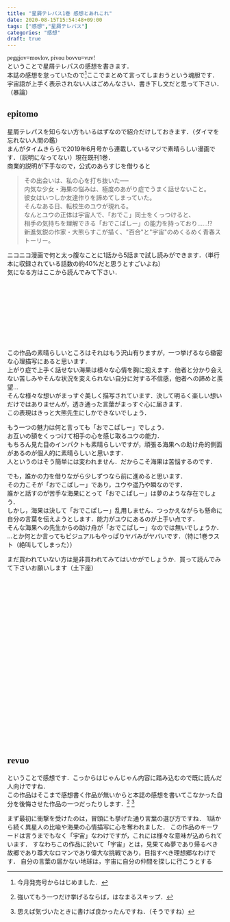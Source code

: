 ```yaml
---
title: "星屑テレパス1巻 感想とあれこれ"
date: 2020-08-15T15:54:48+09:00
tags: ["感想","星屑テレパス"]
categories: "感想"
draft: true
---
```


<style>
@font-face {
	font-family: 'movlov';
	src: url(/fonts/Movlov-Regular.ttf);
	/*
	src: url(~/Blog/public/fonts/Movlov-Regular.ttf);
	*/
}
</style>

<font face="movlov">peggjov=movlov, pivou bovvu=vuv!</font>  
ということで星屑テレパスの感想を書きます．  
本誌の感想を怠っていたので[^1]ここでまとめて言ってしまおうという魂胆です．  
宇宙語が上手く表示されない人はごめんなさい．書き下し文だと思って下さい．（暴論）  
  
[^1]:今月発売号からはじめました．

## <font face="movlov">epitomo</font>
星屑テレパスを知らない方もいるはずなので紹介だけしておきます．（ダイマを忘れない人間の鑑）  
まんがタイムきららで2019年6月号から連載しているマジで素晴らしい漫画です．（説明になってない）現在既刊1巻．  
商業的説明が下手なので，公式のあらすじを借りると  
> その出会いは、私の心を打ち抜いた──  
内気な少女・海果の悩みは、極度のあがり症でうまく話せないこと。  
彼女はいつしか友達作りを諦めてしまっていた。  
そんなある日、転校生のユウが現れる。  
なんとユウの正体は宇宙人で、「おでこ」同士をくっつけると、  
相手の気持ちを理解できる「おでこぱしー」の能力を持っており……!?  
新進気鋭の作家・大熊らすこが描く、"百合"と"宇宙"のめくるめく青春ストーリー。  

ニコニコ漫画で何と太っ腹なことに1話から5話まで試し読みができます．（単行本に収録されている話数の約40%だと思うとすごいよね）  
気になる方はここから読んでみて下さい．  
<div class="iframely-embed"><div class="iframely-responsive" style="height: 140px; width:90% padding-bottom: 0;"><a href="https://seiga.nicovideo.jp/comic/48976" data-iframely-url="//cdn.iframe.ly/api/iframe?url=https%3A%2F%2Fseiga.nicovideo.jp%2Fcomic%2F48976&amp;key=dd60c159c87f40f1ecca839b51b281e8&amp;iframe=card-small"></a></div></div><script async src="//cdn.iframe.ly/embed.js" charset="utf-8"></script>

この作品の素晴らしいところはそれはもう沢山有りますが，一つ挙げるなら緻密な心理描写にあると思います．  
上がり症で上手く話せない海果は様々な心情を胸に抱えます．他者と分かり会えない苦しみやそんな状況を変えられない自分に対する不信感，他者への諦めと羨望...  
そんな様々な想いがまっすぐ美しく描写されています．決して明るく楽しい想いだけではありませんが，透き通った言葉がまっすぐ心に届きます．  
この表現はきっと大熊先生にしかできないでしょう．  

もう一つの魅力は何と言っても「おでこぱしー」でしょう．    
お互いの額をくっつけて相手の心を感じ取るユウの能力．  
もちろん見た目のインパクトも素晴らしいですが，頑張る海果への助け舟的側面があるのが個人的に素晴らしいと思います．  
人というのはそう簡単には変われません．だからこそ海果は苦悩するのです．  
  
でも，誰かの力を借りながら少しずつなら前に進めると思います．  
その力こそが「おでこぱしー」であり，ユウや遥乃や瞬なのです．  
誰かと話すのが苦手な海果にとって「おでこぱしー」は夢のような存在でしょう．  
しかし，海果は決して「おでこぱしー」乱用しません．つっかえながらも懸命に自分の言葉を伝えようとします．能力がユウにあるのが上手い点です．  
そんな海果への先生からの助け舟が「おでこぱしー」なのでは無いでしょうか．  
...とか何とか言ってもビジュアルもやっぱりヤバみがヤバいです．（特に1巻ラスト（絶叫してしまった））

まだ買われていない方は是非買われてみてはいかがでしょうか．買って読んでみて下さいお願いします（土下座）  
<div class="iframely-embed"><div class="iframely-responsive" style="padding-bottom: 52.5%; padding-top: 120px;"><a href="https://www.amazon.co.jp/%25E6%2598%259F%25E5%25B1%2591%25E3%2583%2586%25E3%2583%25AC%25E3%2583%2591%25E3%2582%25B9-1-%25E3%2581%25BE%25E3%2582%2593%25E3%2581%258C%25E3%2582%25BF%25E3%2582%25A4%25E3%2583%25A0KR%25E3%2582%25B3%25E3%2583%259F%25E3%2583%2583%25E3%2582%25AF%25E3%2582%25B9-%25E5%25A4%25A7%25E7%2586%258A%25E3%2582%2589%25E3%2581%2599%25E3%2581%2593/dp/4832272055" data-iframely-url="//cdn.iframe.ly/api/iframe?url=https%3A%2F%2Fwww.amazon.co.jp%2Fdp%2F4832272055&amp;key=dd60c159c87f40f1ecca839b51b281e8"></a></div></div><script async src="//cdn.iframe.ly/embed.js" charset="utf-8"></script>

## <font face="movlov">revuo</font>
ということで感想です．こっからはじゃんじゃん内容に踏み込むので既に読んだ人向けですね．  
この作品はそこまで感想書く作品が無いからと本誌の感想を書いてこなかった自分を後悔させた作品の一つだったりします．[^2] [^3]  

まず最初に衝撃を受けたのは，冒頭にも挙げた通り言葉の選び方ですね．
1話から続く異星人の比喩や海果の心情描写に心を奪われました．
この作品のキーワードは言うまでもなく「宇宙」なわけですが，これには様々な意味が込められています．
すなわちこの作品に於いて「宇宙」とは，見果てぬ夢であり帰るべき故郷であり尊大なロマンであり偉大な挑戦であり，目指すべき理想郷なわけです．
自分の言葉の届かない地球は，宇宙に自分の仲間を探しに行こうとする

[^2]:強いてもう一つだけ挙げるならば，はなまるスキップ．
[^3]:思えば気づいたときに書けば良かったんですね．（そうですね）


